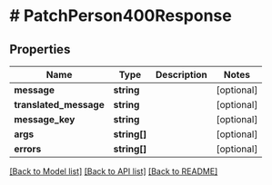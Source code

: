 # # PatchPerson400Response

## Properties

Name | Type | Description | Notes
------------ | ------------- | ------------- | -------------
**message** | **string** |  | [optional]
**translated_message** | **string** |  | [optional]
**message_key** | **string** |  | [optional]
**args** | **string[]** |  | [optional]
**errors** | **string[]** |  | [optional]

[[Back to Model list]](../../README.md#models) [[Back to API list]](../../README.md#endpoints) [[Back to README]](../../README.md)
